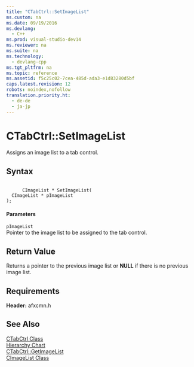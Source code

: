 ```yaml
---
title: "CTabCtrl::SetImageList"
ms.custom: na
ms.date: 09/19/2016
ms.devlang: 
  - C++
ms.prod: visual-studio-dev14
ms.reviewer: na
ms.suite: na
ms.technology: 
  - devlang-cpp
ms.tgt_pltfrm: na
ms.topic: reference
ms.assetid: f5c25c02-7cea-485d-ada3-e1d83280d5bf
caps.latest.revision: 12
robots: noindex,nofollow
translation.priority.ht: 
  - de-de
  - ja-jp
---
```

# CTabCtrl::SetImageList
Assigns an image list to a tab control.  
  
## Syntax  
  
```  
  
      CImageList * SetImageList(  
  CImageList * pImageList   
);  
```  
  
#### Parameters  
 `pImageList`  
 Pointer to the image list to be assigned to the tab control.  
  
## Return Value  
 Returns a pointer to the previous image list or **NULL** if there is no previous image list.  
  
## Requirements  
 **Header:** afxcmn.h  
  
## See Also  
 [CTabCtrl Class](../vs140/CTabCtrl-Class.md)   
 [Hierarchy Chart](../vs140/Hierarchy-Chart.md)   
 [CTabCtrl::GetImageList](../vs140/CTabCtrl--GetImageList.md)   
 [CImageList Class](../vs140/CImageList-Class.md)